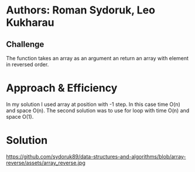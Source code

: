# Authors: Roman Sydoruk, Leo Kukharau

## Challenge
The function takes an array as an argument an return an array with element in reversed order.

# Approach & Efficiency
In my solution I used array at position with -1 step. In this case time O(n) and space O(n). The second solution was to use for loop with time O(n) and space O(1).

# Solution
https://github.com/sydoruk89/data-structures-and-algorithms/blob/array-reverse/assets/array_reverse.jpg
